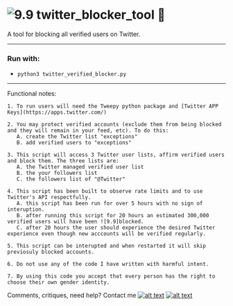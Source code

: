 # ![9.9] twitter_blocker_tool :seedling: 
A tool for blocking all verified users on Twitter. 



--------

### Run with:
 *  `python3 twitter_verified_blocker.py`
 
--------
 

Functional notes:


    1. To run users will need the Tweepy python package and [Twitter APP Keys](https://apps.twitter.com/)
    
    2. You may protect verified accounts (exclude them from being blocked and they will remain in your feed, etc). To do this:
       A. create the Twitter list "exceptions" 
       B. add verified users to "exceptions" 
        
    3. This script will access 3 Twitter user lists, affirm verified users and block them. The three lists are:
       A. the Twitter managed verified user list
       B. the your followers list
       C. the followers list of "@Twitter"

    4. This script has been built to observe rate limits and to use Twitter's API respectfully. 
       A. this script has been run for over 5 hours with no sign of interuption. 
       B. after running this script for 20 hours an estimated 300,000 verified users will have been ![9.9]blocked. 
       C. after 20 hours the user should experience the desired Twitter experience even though new acccounts will be verified regularly.
       
    5. This script can be interupted and when restarted it will skip previosuly blocked accounts.
    
    6. Do not use any of the code I have written with harmful intent. 
    
    7. By using this code you accept that every person has the right to choose their own gender identity.  
    

Comments, critiques, need help? Contact me [![alt text][6.3]][3]  [![alt text][1.2]][1]

<!-- Please don't remove this: Grab your social icons from https://github.com/carlsednaoui/gitsocial -->
[1.2]: https://i.imgur.com/wWzX9uB.png (twitter icon without padding)
[1]: https://www.twitter.com/AGreenDCBike
[6.3]: http://i.imgur.com/9I6NRUm.png (github icon without padding)
[3]: https://github.com/antoinemcgrath

[9.9]: http://i.imgur.com/Ycvb3WC.png (Blocked Twitter verified icon)

